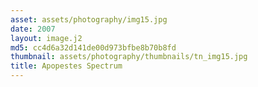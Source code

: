 ```yaml
---
asset: assets/photography/img15.jpg
date: 2007
layout: image.j2
md5: cc4d6a32d141de00d973bfbe8b70b8fd
thumbnail: assets/photography/thumbnails/tn_img15.jpg
title: Apopestes Spectrum
---
```


